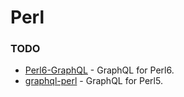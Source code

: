 # Perl

### TODO

- [Perl6-GraphQL](https://github.com/CurtTilmes/Perl6-GraphQL) - GraphQL for Perl6.
- [graphql-perl](https://github.com/graphql-perl/graphql-perl) - GraphQL for Perl5.
